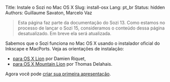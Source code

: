 Title: Instale o Sozi no Mac OS X
Slug: install-osx
Lang: pt_br
Status: hidden
Authors: Guillaume Savaton, Marcelo Vaz

> Esta página faz parte da documentação do Sozi 13.
> Como estamos no processo de lançar o Sozi 15,
> consideramos o conteúdo dessa página desatualizado.
> Em breve ela será atualizada.

Sabemos que o Sozi funciona no Mac OS X usando o instalador oficial do Inkscape e MacPorts.
Veja as orientações de instalação:

* [para OS X Lion](http://www.lifl.fr/~riquetd/installing-sozi-on-mac-os-x.html) por Damien Riquet,
* [para OS X Mountain Lion](https://dl.dropboxusercontent.com/u/2324311/Sozi_Mountain_Lion.html) por Thomas Delahais.

Agora você pode [criar sua primeira apresentação](|filename|create.md).

